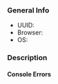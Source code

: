 [//]: # (Before logging this issue, please post to the Report a Bug guild from the Habitica website's Help menu. Most bugs can be handled quickly there. If a GitHub issue is needed, you will be advised of that by a moderator or staff member -- a player with a dark blue or purple name. It is recommended that you don't create a new issue unless advised to.)

[//]: # (Bugs in the mobile apps can also be reported there.)

[//]: # (If you have a feature request, use "Help > Request a Feature", not GitHub or the Report a Bug guild.)

[//]: # (For more guidelines see https://github.com/HabitRPG/habitica/issues/2760)

[//]: # (Fill out relevant information - UUID is found from the Habitia website at User Icon > Settings > API)
### General Info
  * UUID: 
  * Browser: 
  * OS: 

### Description
[//]: # (Describe bug in detail here. Include screenshots if helpful.)

#### Console Errors
[//]: # (Include any JavaScript console errors here.)

